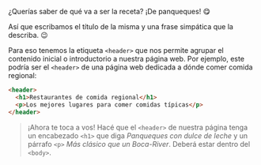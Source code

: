 ¿Querías saber de qué va a ser la receta? ¡De panqueques! :yum:

Así que escribamos el título de la misma y una frase simpática que la describa. :wink:

Para eso tenemos la etiqueta `<header>` que nos permite agrupar el contenido inicial o introductorio a nuestra página web. Por ejemplo, este podría ser el `<header>` de una página web dedicada a dónde comer comida regional:

``` html
<header>
  <h1>Restaurantes de comida regional</h1>
  <p>Los mejores lugares para comer comidas típicas</p>
</header>
```

>¡Ahora te toca a vos! Hacé que el `<header>` de nuestra página tenga un encabezado `<h1>` que diga _Panqueques con dulce de leche_ y un párrafo `<p>` _Más clásico que un Boca-River_. Deberá estar dentro del `<body>`.

